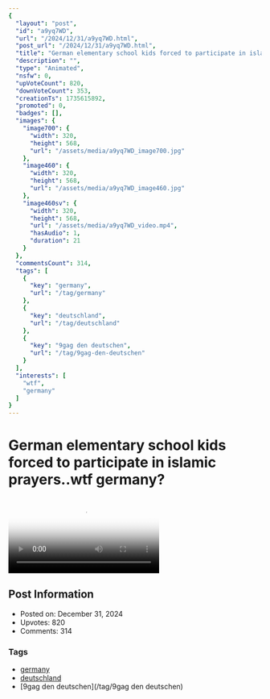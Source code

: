 ```yaml
---
{
  "layout": "post",
  "id": "a9yq7WD",
  "url": "/2024/12/31/a9yq7WD.html",
  "post_url": "/2024/12/31/a9yq7WD.html",
  "title": "German elementary school kids forced to participate in islamic prayers..wtf germany?",
  "description": "",
  "type": "Animated",
  "nsfw": 0,
  "upVoteCount": 820,
  "downVoteCount": 353,
  "creationTs": 1735615892,
  "promoted": 0,
  "badges": [],
  "images": {
    "image700": {
      "width": 320,
      "height": 568,
      "url": "/assets/media/a9yq7WD_image700.jpg"
    },
    "image460": {
      "width": 320,
      "height": 568,
      "url": "/assets/media/a9yq7WD_image460.jpg"
    },
    "image460sv": {
      "width": 320,
      "height": 568,
      "url": "/assets/media/a9yq7WD_video.mp4",
      "hasAudio": 1,
      "duration": 21
    }
  },
  "commentsCount": 314,
  "tags": [
    {
      "key": "germany",
      "url": "/tag/germany"
    },
    {
      "key": "deutschland",
      "url": "/tag/deutschland"
    },
    {
      "key": "9gag den deutschen",
      "url": "/tag/9gag-den-deutschen"
    }
  ],
  "interests": [
    "wtf",
    "germany"
  ]
}
---
```


# German elementary school kids forced to participate in islamic prayers..wtf germany?

<video controls playsinline loop poster="/assets/media/a9yq7WD_image460.jpg">
  <source src="/assets/media/a9yq7WD_video.mp4" type="video/mp4">
  Your browser does not support the video tag.
</video>

## Post Information

- Posted on: December 31, 2024
- Upvotes: 820
- Comments: 314

### Tags

- [germany](/tag/germany)
- [deutschland](/tag/deutschland)
- [9gag den deutschen](/tag/9gag den deutschen)
